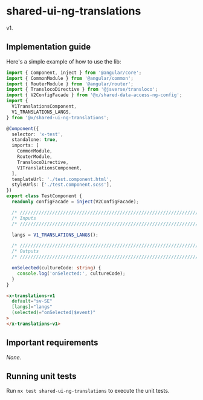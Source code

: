 # shared-ui-ng-translations

v1.

## Implementation guide

Here's a simple example of how to use the lib:

```ts
import { Component, inject } from '@angular/core';
import { CommonModule } from '@angular/common';
import { RouterModule } from '@angular/router';
import { TranslocoDirective } from '@jsverse/transloco';
import { V2ConfigFacade } from '@x/shared-data-access-ng-config';
import {
  V1TranslationsComponent,
  V1_TRANSLATIONS_LANGS,
} from '@x/shared-ui-ng-translations';

@Component({
  selector: 'x-test',
  standalone: true,
  imports: [
    CommonModule,
    RouterModule,
    TranslocoDirective,
    V1TranslationsComponent,
  ],
  templateUrl: './test.component.html',
  styleUrls: ['./test.component.scss'],
})
export class TestComponent {
  readonly configFacade = inject(V2ConfigFacade);

  /* //////////////////////////////////////////////////////////////////////// */
  /* Inputs                                                                   */
  /* //////////////////////////////////////////////////////////////////////// */

  langs = V1_TRANSLATIONS_LANGS();

  /* //////////////////////////////////////////////////////////////////////// */
  /* Outputs                                                                  */
  /* //////////////////////////////////////////////////////////////////////// */

  onSelected(cultureCode: string) {
    console.log('onSelected:', cultureCode);
  }
}
```

```html
<x-translations-v1
  default="sv-SE"
  [langs]="langs"
  (selected)="onSelected($event)"
>
</x-translations-v1>
```

## Important requirements

_None._

## Running unit tests

Run `nx test shared-ui-ng-translations` to execute the unit tests.
